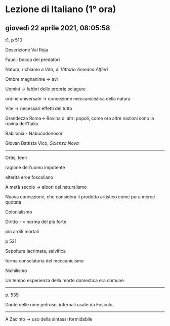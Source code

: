 # Lezione di Italiano (1° ora)

## giovedì 22 aprile 2021, 08:05:58

t1, p 510

Descrizione Val Roja

Fauci: bocca dei predatori

Natura, richiamo a *Vita*, di *Vittorio Amedeo Alfieri*

Ombre magnanime -> avi

Uomini -> fabbri delle proprie sciagure

ordine universale -> concezione meccanicistica della natura

Vite -> necessari effetti del tutto



Grandezza Roma-> Rovina di altri popoli, come ora altre nazioni sono la rovina dell'Italia

Babilonia - Nabucodonosor

Giovan Battista Vico, *Scienza Nova*

---

Ortis, temi

ragione dell'uomo impotente

alterità eroe foscoliano

A metà secolo -> albori del naturalismo

Nuova concezione, che considera il prodotto artistico come pura merce quotata

Colonialismo

Diritto - > norma del più forte

più arditi mortali

p 521

Sepoltura lacrimata, salvifica

forma consolatoria del meccanicismo

Nichilismo



Un tempo esperienza della morte domestica era comune

---

p. 539

Dante delle rime petrose, infernali usate da Foscolo, 

---

A Zacinto -> uso della sintassi formidabile